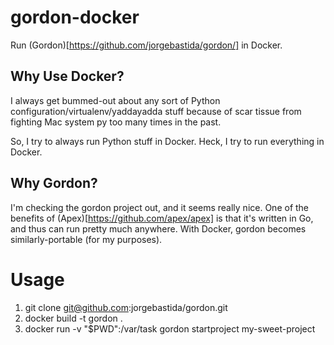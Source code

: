 # gordon-docker

Run (Gordon)[https://github.com/jorgebastida/gordon/] in Docker.

## Why Use Docker?

I always get bummed-out about any sort of Python configuration/virtualenv/yaddayadda stuff because of scar tissue from fighting Mac system py too many times in the past.

So, I try to always run Python stuff in Docker. Heck, I try to run everything in Docker.

## Why Gordon?

I'm checking the gordon project out, and it seems really nice. One of the benefits of (Apex)[https://github.com/apex/apex] is that it's written in Go, and thus can run pretty much anywhere. With Docker, gordon becomes similarly-portable (for my purposes).

# Usage

1. git clone git@github.com:jorgebastida/gordon.git
2. docker build -t gordon .
3. docker run -v "$PWD":/var/task gordon startproject my-sweet-project
